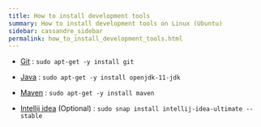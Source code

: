 ```yaml
---
title: How to install development tools
summary: How to install development tools on Linux (Ubuntu)
sidebar: cassandre_sidebar
permalink: how_to_install_development_tools.html
---
```


 * [Git](https://git-scm.com/) : `sudo apt-get -y install git`
 
 * [Java](https://openjdk.java.net/install/) : `sudo apt-get -y install openjdk-11-jdk`
 
 * [Maven](https://maven.apache.org/) : `sudo apt-get -y install maven`
 
 * [Intellij idea](https://www.jetbrains.com/idea/) (Optional) : `sudo snap install intellij-idea-ultimate --stable`